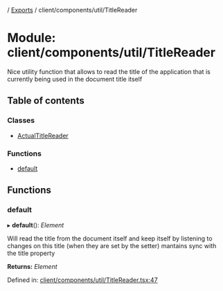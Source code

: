 [](../README.md) / [Exports](../modules.md) / client/components/util/TitleReader

# Module: client/components/util/TitleReader

Nice utility function that allows to read the title of the application
that is currently being used in the document title itself

## Table of contents

### Classes

- [ActualTitleReader](../classes/client_components_util_titlereader.actualtitlereader.md)

### Functions

- [default](client_components_util_titlereader.md#default)

## Functions

### default

▸ **default**(): *Element*

Will read the title from the document itself and keep itself
by listening to changes on this title (when they are set by the setter)
mantains sync with the title property

**Returns:** *Element*

Defined in: [client/components/util/TitleReader.tsx:47](https://github.com/onzag/itemize/blob/5fcde7cf/client/components/util/TitleReader.tsx#L47)
